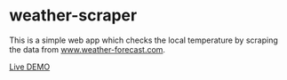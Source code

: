 # weather-scraper

This is a simple web app which checks the local temperature by scraping the data from www.weather-forecast.com.

[Live DEMO](http://acme.mk/sandbox/weather-scraper/)

